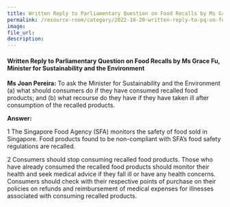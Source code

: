 ```yaml
---  
title: Written Reply to Parliamentary Question on Food Recalls by Ms Grace Fu, Minister for Sustainability and the Environment
permalink: /resource-room/category/2022-10-20-written-reply-to-pq-on-food-recalls/
image:  
file_url:  
description:  
---  
```

#### Written Reply to Parliamentary Question on Food Recalls by Ms Grace Fu, Minister for Sustainability and the Environment

**Ms Joan Pereira:** To ask the Minister for Sustainability and the Environment (a) what should consumers do if they have consumed recalled food products; and (b) what recourse do they have if they have taken ill after consumption of the recalled products.

**Answer:**

1 The Singapore Food Agency (SFA) monitors the safety of food sold in Singapore. Food products found to be non-compliant with SFA’s food safety regulations are recalled.

2 Consumers should stop consuming recalled food products. Those who have already consumed the recalled food products should monitor their health and seek medical advice if they fall ill or have any health concerns. Consumers should check with their respective points of purchase on their policies on refunds and reimbursement of medical expenses for illnesses associated with consuming recalled products.
